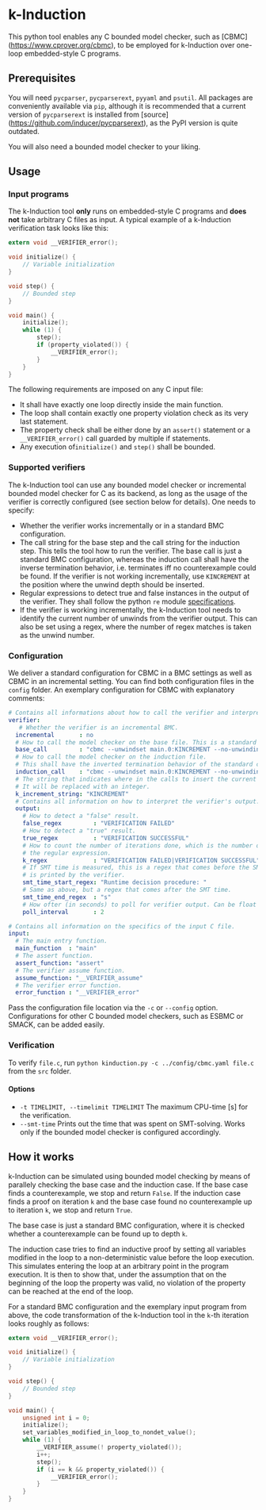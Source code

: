 # k-Induction

This python tool enables any C bounded model checker, such as [CBMC] (https://www.cprover.org/cbmc), to be employed for 
k-Induction over one-loop embedded-style C programs.

## Prerequisites

You will need `pycparser`, `pycparserext`, `pyyaml` and `psutil`. All packages are conveniently available via `pip`, 
although it is recommended that a current version of `pycparserext` is installed from [source]
(https://github.com/inducer/pycparserext), as the PyPI version is quite outdated.

You will also need a bounded model checker to your liking.

## Usage

### Input programs

The k-Induction tool **only** runs on embedded-style C programs and **does not** take arbitrary C files as input. A 
typical example of a k-Induction verification task  looks like this:

```c
extern void __VERIFIER_error();

void initialize() {
	// Variable initialization
}

void step() {
	// Bounded step
}

void main() {
	initialize();
	while (1) {
		step();
		if (property_violated()) {
			__VERIFIER_error();
		}
	}
}
```

The following requirements are imposed on any C input file:

* It shall have exactly one loop directly inside the main function.
* The loop shall contain exactly one property violation check as its very last statement.
* The property check shall be either done by an `assert()` statement or a `__VERIFIER_error()` call guarded by multiple 
if statements.
* Any execution of`initialize()` and `step()` shall be bounded.

### Supported verifiers

The k-Induction tool can use any bounded model checker or incremental bounded model checker for C as its backend, as 
long as the usage of the verifier is correctly configured (see section below for details). One needs to specify:

* Whether the verifier works incrementally or in a standard BMC configuration.
* The call string for the base step and the call string for the induction step. This tells the tool how to run the 
verifier. The base call is just a standard BMC configuration, whereas the induction call shall have the inverse 
termination behavior, i.e. terminates iff no counterexample could be found. If the verifier is not working 
incrementally, use `KINCREMENT` at the position where the unwind depth should be inserted.
* Regular expressions to detect true and false instances in the output of the verifier. They shall follow the python 
`re` module [specifications](https://docs.python.org/3/library/re.html).
* If the verifier is working incrementally, the k-Induction tool needs to identify the current number of unwinds from 
the verifier output. This can also be set using a regex, where the number of regex matches is taken as the unwind 
number.

### Configuration

We deliver a standard configuration for CBMC in a BMC settings as well as CBMC in an incremental setting. You can find 
both configuration files in the `config` folder. An exemplary configuration for CBMC with explanatory comments:

```yaml
# Contains all informations about how to call the verifier and interpret its output.
verifier:
   # Whether the verifier is an incremental BMC.
  incremental       : no
  # How to call the model checker on the base file. This is a standard BMC configuration.
  base_call         : "cbmc --unwindset main.0:KINCREMENT --no-unwinding-assertions"
  # How to call the model checker on the induction file.
  # This shall have the inverted termination behavior of the standard configuration.
  induction_call    : "cbmc --unwindset main.0:KINCREMENT --no-unwinding-assertions"
  # The string that indicates where in the calls to insert the current iteration number.
  # It will be replaced with an integer.
  k_increment_string: "KINCREMENT"
  # Contains all information on how to interpret the verifier's output.
  output:
    # How to detect a "false" result.
    false_regex         : "VERIFICATION FAILED"
    # How to detect a "true" result.
    true_regex          : "VERIFICATION SUCCESSFUL"
    # How to count the number of iterations done, which is the number of occurrences of
    # the regular expression.
    k_regex             : "VERIFICATION FAILED|VERIFICATION SUCCESSFUL"
    # If SMT time is measured, this is a regex that comes before the SMT time that
    # is printed by the verifier.
    smt_time_start_regex: "Runtime decision procedure: "
    # Same as above, but a regex that comes after the SMT time.
    smt_time_end_regex  : "s"
    # How ofter (in seconds) to poll for verifier output. Can be float value.
    poll_interval       : 2

# Contains all information on the specifics of the input C file.
input:
  # The main entry function.
  main_function  : "main"
  # The assert function.
  assert_function: "assert"
  # The verifier assume function.
  assume_function: "__VERIFIER_assume"
  # The verifier error function.
  error_function : "__VERIFIER_error"
```

Pass the configuration file location via the `-c` or `--config` option. Configurations for other C bounded model 
checkers, such as ESBMC or SMACK, can be added easily.

### Verification

To verify `file.c`, run `python kinduction.py -c ../config/cbmc.yaml file.c` from the `src` folder.

#### Options

* `-t TIMELIMIT, --timelimit TIMELIMIT` The maximum CPU-time [s] for the verification.
* `--smt-time` Prints out the time that was spent on SMT-solving. Works only if the bounded model checker is configured 
accordingly.

## How it works

k-Induction can be simulated using bounded model checking by means of parallely checking the base case and the induction
case. If the base case finds a counterexample, we stop and return `False`. If the induction case finds a proof on 
iteration `k` and the base case found no counterexample up to iteration `k`, we stop and return `True`.

The base case is just a standard BMC configuration, where it is checked whether a counterexample can be found up to 
depth  `k`.

The induction case tries to find an inductive proof by setting all variables modified in the loop to a non-deterministic
value before the loop execution. This simulates entering the loop at an arbitrary point in the program execution. It is 
then to show that, under the assumption that on the beginning of the loop the property was valid, no violation of the 
property can be reached at the end of the loop.

For a standard BMC configuration and the exemplary input program from above, the code transformation of the k-Induction 
tool in the `k`-th iteration looks roughly as follows:

```c
extern void __VERIFIER_error();

void initialize() {
	// Variable initialization
}

void step() {
	// Bounded step
}

void main() {
	unsigned int i = 0;
	initialize();
	set_variables_modified_in_loop_to_nondet_value();
	while (1) {
		__VERIFIER_assume(! property_violated());
		i++;
		step();
		if (i == k && property_violated()) {
			__VERIFIER_error();
		}
	}
}
```